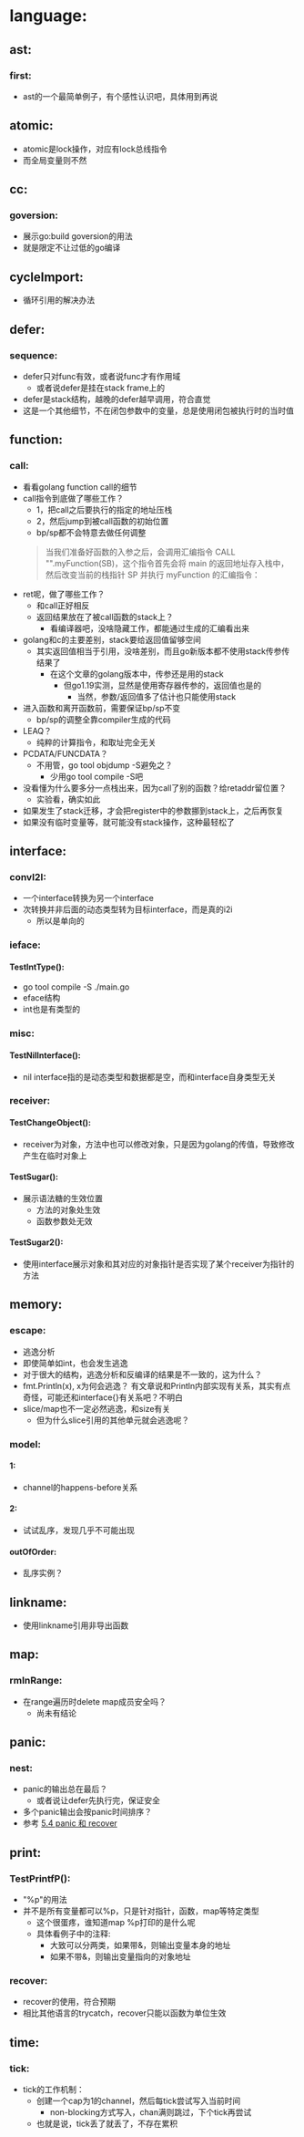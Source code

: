 
# language:
## ast:
### first:
- ast的一个最简单例子，有个感性认识吧，具体用到再说



## atomic:
- atomic是lock操作，对应有lock总线指令
- 而全局变量则不然


## cc:
### goversion:
- 展示go:build goversion的用法
- 就是限定不让过低的go编译



## cycleImport:
- 循环引用的解决办法



## defer:
### sequence:
- defer只对func有效，或者说func才有作用域
  - 或者说defer是挂在stack frame上的
- defer是stack结构，越晚的defer越早调用，符合直觉
- 这是一个其他细节，不在闭包参数中的变量，总是使用闭包被执行时的当时值



## function:
### call:
- 看看golang function call的细节
- call指令到底做了哪些工作？
  - 1，把call之后要执行的指定的地址压栈
  - 2，然后jump到被call函数的初始位置
  - bp/sp都不会特意去做任何调整
  > 当我们准备好函数的入参之后，会调用汇编指令 CALL "".myFunction(SB)，这个指令首先会将 main 的返回地址存入栈中，然后改变当前的栈指针 SP 并执行 myFunction 的汇编指令：
- ret呢，做了哪些工作？
  - 和call正好相反
  - 返回结果放在了被call函数的stack上？
    - 看编译器吧，没啥隐藏工作，都能通过生成的汇编看出来
- golang和c的主要差别，stack要给返回值留够空间
  - 其实返回值相当于引用，没啥差别，而且go新版本都不使用stack传参传结果了
    - 在这个文章的golang版本中，传参还是用的stack
      - 但go1.19实测，显然是使用寄存器传参的，返回值也是的
        - 当然，参数/返回值多了估计也只能使用stack
- 进入函数和离开函数前，需要保证bp/sp不变
  - bp/sp的调整全靠compiler生成的代码
- LEAQ？
  - 纯粹的计算指令，和取址完全无关
- PCDATA/FUNCDATA？
  - 不用管，go tool objdump -S避免之？
    - 少用go tool compile -S吧
- 没看懂为什么要多分一点栈出来，因为call了别的函数？给retaddr留位置？
  - 实验看，确实如此
- 如果发生了stack迁移，才会把register中的参数挪到stack上，之后再恢复
- 如果没有临时变量等，就可能没有stack操作，这种最轻松了


## interface:
### convI2I:
- 一个interface转换为另一个interface
- 次转换并非后面的动态类型转为目标interface，而是真的i2i
  - 所以是单向的

### ieface:
#### TestIntType():
- go tool compile -S ./main.go
- eface结构
- int也是有类型的

### misc:
#### TestNilInterface():
- nil interface指的是动态类型和数据都是空，而和interface自身类型无关

### receiver:
#### TestChangeObject():
- receiver为对象，方法中也可以修改对象，只是因为golang的传值，导致修改产生在临时对象上

#### TestSugar():
- 展示语法糖的生效位置
  - 方法的对象处生效
  - 函数参数处无效

#### TestSugar2():
- 使用interface展示对象和其对应的对象指针是否实现了某个receiver为指针的方法


## memory:
### escape:
- 逃逸分析
- 即使简单如int，也会发生逃逸
- 对于很大的结构，逃逸分析和反编译的结果是不一致的，这为什么？
- fmt.Println(x), x为何会逃逸？ 有文章说和Println内部实现有关系，其实有点奇怪，可能还和interface{}有关系吧？不明白
- slice/map也不一定必然逃逸，和size有关
  - 但为什么slice引用的其他单元就会逃逸呢？


### model:
#### 1:
- channel的happens-before关系

#### 2:
- 试试乱序，发现几乎不可能出现

#### outOfOrder:
- 乱序实例？




## linkname:
- 使用linkname引用非导出函数



## map:
### rmInRange:
- 在range遍历时delete map成员安全吗？
  - 尚未有结论


## panic:
### nest:
- panic的输出总在最后？
  - 或者说让defer先执行完，保证安全
- 多个panic输出会按panic时间排序？
- 参考 [5.4 panic 和 recover](https://draveness.me/golang/docs/part2-foundation/ch05-keyword/golang-panic-recover/)


## print:
### TestPrintfP():
- "%p"的用法
- 并不是所有变量都可以%p，只是针对指针，函数，map等特定类型
  - 这个很蛋疼，谁知道map %p打印的是什么呢
  - 具体看例子中的注释:
    - 大致可以分两类，如果带&，则输出变量本身的地址
    - 如果不带&，则输出变量指向的对象地址


### recover:
- recover的使用，符合预期
- 相比其他语言的trycatch，recover只能以函数为单位生效


## time:
### tick:
- tick的工作机制：
  - 创建一个cap为1的channel，然后每tick尝试写入当前时间
    - non-blocking方式写入，chan满则跳过，下个tick再尝试
  - 也就是说，tick丢了就丢了，不存在累积